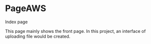 # PageAWS
Index page 

This page mainly shows the front page. In this project, an interface of uploading file would be created.

